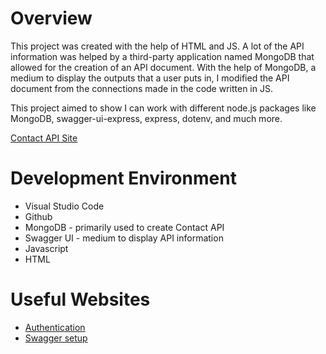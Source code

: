 # Overview
This project was created with the help of HTML and JS. A lot of the API information was helped by a third-party application named MongoDB that allowed for the creation of an API document.
With the help of MongoDB, a medium to display the outputs that a user puts in, I modified the API document from the connections made in the code written in JS. 

This project aimed to show I can work with different node.js packages like MongoDB, swagger-ui-express, express, dotenv, and much more. 

[Contact API Site](https://books-z7vs.onrender.com/api-docs/)

# Development Environment
* Visual Studio Code
* Github
* MongoDB - primarily used to create Contact API
* Swagger UI - medium to display API information
* Javascript
* HTML

# Useful Websites
- [Authentication](https://swagger.io/docs/specification/authentication/basic-authentication/)
- [Swagger setup](https://support.smartbear.com/swaggerhub/docs/en/get-started/basics-of-swaggerhub.html)

